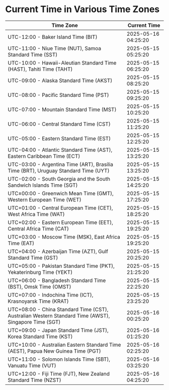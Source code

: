 # Current Time in Various Time Zones

| Time Zone | Current Time |
|-----------|--------------|
| UTC-12:00 - Baker Island Time (BIT) | 2025-05-16 04:25:20 |
| UTC-11:00 - Niue Time (NUT), Samoa Standard Time (SST) | 2025-05-15 05:25:20 |
| UTC-10:00 - Hawaii-Aleutian Standard Time (HAST), Tahiti Time (TAHT) | 2025-05-15 06:25:20 |
| UTC-09:00 - Alaska Standard Time (AKST) | 2025-05-15 08:25:20 |
| UTC-08:00 - Pacific Standard Time (PST) | 2025-05-15 09:25:20 |
| UTC-07:00 - Mountain Standard Time (MST) | 2025-05-15 10:25:20 |
| UTC-06:00 - Central Standard Time (CST) | 2025-05-15 11:25:20 |
| UTC-05:00 - Eastern Standard Time (EST) | 2025-05-15 12:25:20 |
| UTC-04:00 - Atlantic Standard Time (AST), Eastern Caribbean Time (ECT) | 2025-05-15 13:25:20 |
| UTC-03:00 - Argentina Time (ART), Brasília Time (BRT), Uruguay Standard Time (UYT) | 2025-05-15 13:25:20 |
| UTC-02:00 - South Georgia and the South Sandwich Islands Time (SGT) | 2025-05-15 14:25:20 |
| UTC±00:00 - Greenwich Mean Time (GMT), Western European Time (WET) | 2025-05-15 17:25:20 |
| UTC+01:00 - Central European Time (CET), West Africa Time (WAT) | 2025-05-15 18:25:20 |
| UTC+02:00 - Eastern European Time (EET), Central Africa Time (CAT) | 2025-05-15 19:25:20 |
| UTC+03:00 - Moscow Time (MSK), East Africa Time (EAT) | 2025-05-15 19:25:20 |
| UTC+04:00 - Azerbaijan Time (AZT), Gulf Standard Time (GST) | 2025-05-15 20:25:20 |
| UTC+05:00 - Pakistan Standard Time (PKT), Yekaterinburg Time (YEKT) | 2025-05-15 21:25:20 |
| UTC+06:00 - Bangladesh Standard Time (BST), Omsk Time (OMST) | 2025-05-15 22:25:20 |
| UTC+07:00 - Indochina Time (ICT), Krasnoyarsk Time (KRAT) | 2025-05-15 23:25:20 |
| UTC+08:00 - China Standard Time (CST), Australian Western Standard Time (AWST), Singapore Time (SGT) | 2025-05-16 00:25:20 |
| UTC+09:00 - Japan Standard Time (JST), Korea Standard Time (KST) | 2025-05-16 01:25:20 |
| UTC+10:00 - Australian Eastern Standard Time (AEST), Papua New Guinea Time (PGT) | 2025-05-16 02:25:20 |
| UTC+11:00 - Solomon Islands Time (SBT), Vanuatu Time (VUT) | 2025-05-16 03:25:20 |
| UTC+12:00 - Fiji Time (FJT), New Zealand Standard Time (NZST) | 2025-05-16 04:25:20 |
